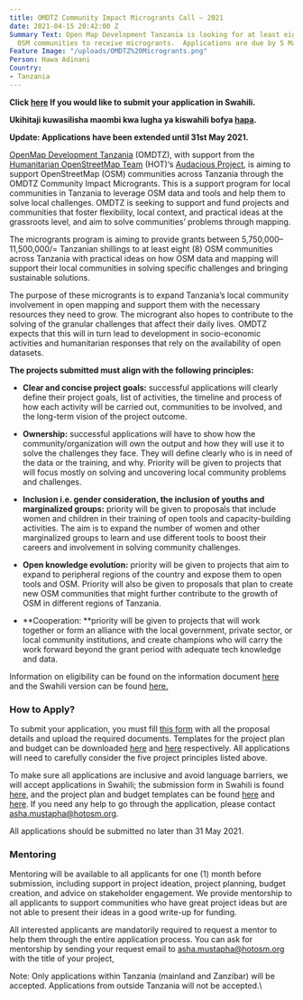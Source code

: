 ```yaml
---
title: OMDTZ Community Impact Microgrants Call — 2021
date: 2021-04-15 20:42:00 Z
Summary Text: Open Map Development Tanzania is looking for at least eight Tanzanian
  OSM communities to receive microgrants.  Applications are due by 5 May 2021.
Feature Image: "/uploads/OMDTZ%20Microgrants.png"
Person: Hawa Adinani
Country:
- Tanzania
---
```


**Click [here](https://omdtanzania.medium.com/ufadhili-mdogo-kutoka-shirika-la-omdtz-2021-8d394a3dd066) If you would like to submit your application in Swahili.**

**Ukihitaji kuwasilisha maombi kwa lugha ya kiswahili bofya [hapa](https://omdtanzania.medium.com/ufadhili-mdogo-kutoka-shirika-la-omdtz-2021-8d394a3dd066).**

**Update: Applications have been extended until 31st May 2021.**

[OpenMap Development Tanzania](https://www.omdtz.or.tz/) (OMDTZ), with support from the [Humanitarian OpenStreetMap Team](https://www.hotosm.org/) (HOT)‘s [Audacious Project](https://www.hotosm.org/updates/audacious), is aiming to support OpenStreetMap (OSM) communities across Tanzania through the OMDTZ Community Impact Microgrants. This is a support program for local communities in Tanzania to leverage OSM data and tools and help them to solve local challenges. OMDTZ is seeking to support and fund projects and communities that foster flexibility, local context, and practical ideas at the grassroots level, and aim to solve communities’ problems through mapping.

The microgrants program is aiming to provide grants between 5,750,000–11,500,000/= Tanzanian shillings to at least eight (8) OSM communities across Tanzania with practical ideas on how OSM data and mapping will support their local communities in solving specific challenges and bringing sustainable solutions.

The purpose of these microgrants is to expand Tanzania’s local community involvement in open mapping and support them with the necessary resources they need to grow. The microgrant also hopes to contribute to the solving of the granular challenges that affect their daily lives. OMDTZ expects that this will in turn lead to development in socio-economic activities and humanitarian responses that rely on the availability of open datasets.

**The projects submitted must align with the following principles:**

* **Clear and concise project goals:** successful applications will clearly define their project goals, list of activities, the timeline and process of how each activity will be carried out, communities to be involved, and the long-term vision of the project outcome.

* **Ownership:** successful applications will have to show how the community/organization will own the output and how they will use it to solve the challenges they face. They will define clearly who is in need of the data or the training, and why. Priority will be given to projects that will focus mostly on solving and uncovering local community problems and challenges.

* **Inclusion i.e. gender consideration, the inclusion of youths and marginalized groups:** priority will be given to proposals that include women and children in their training of open tools and capacity-building activities. The aim is to expand the number of women and other marginalized groups to learn and use different tools to boost their careers and involvement in solving community challenges.

* **Open knowledge evolution:** priority will be given to projects that aim to expand to peripheral regions of the country and expose them to open tools and OSM. Priority will also be given to proposals that plan to create new OSM communities that might further contribute to the growth of OSM in different regions of Tanzania.

* \*\*Cooperation: \*\*priority will be given to projects that will work together or form an alliance with the local government, private sector, or local community institutions, and create champions who will carry the work forward beyond the grant period with adequate tech knowledge and data.

Information on eligibility can be found on the information document [here](https://docs.google.com/document/d/12x6EqDqXvTRuJYbx3k2K6nKl1bN0xaEHuvknAjXP04c/edit?usp=sharing) and the Swahili version can be found [here.](https://docs.google.com/document/d/1CxPJHnX4knqMmy3xrigIcw7EMEQfQ-qZ9XSDM7L3960/edit?usp=sharing)

### **How to Apply?**

To submit your application, you must fill [this form](https://forms.gle/SJ2mXPXYcyRF5STj7) with all the proposal details and upload the required documents. Templates for the project plan and budget can be downloaded [here](https://docs.google.com/spreadsheets/d/1ETbSEoqzaol4fVVOjV4-P89Y2WCMPqCMWgzhXtPG4j8/edit?usp=sharing) and [here](https://docs.google.com/document/u/0/d/1LYN_-fZLQqpD6j1NexI-4i8tCscIPxiBdnarXIudplE/edit) respectively. All applications will need to carefully consider the five project principles listed above.

To make sure all applications are inclusive and avoid language barriers, we will accept applications in Swahili; the submission form in Swahili is found [here](https://forms.gle/CQ1nG97CPEKqvFbs5), and the project plan and budget templates can be found [here](https://docs.google.com/spreadsheets/d/1rLcERRARB2slRrgySPTmj_kWexV3d3IhPWSJsCBUlyg/edit?usp=sharing) and [here](https://docs.google.com/document/d/1sGPkshy6u3-ZGlqtJHw1ipdplw9LmLUFvDF1B3RFAAU/edit?usp=sharing). If you need any help to go through the application, please contact asha.mustapha@hotosm.org.

All applications should be submitted no later than 31 May 2021.

### **Mentoring**

Mentoring will be available to all applicants for one (1) month before submission, including support in project ideation, project planning, budget creation, and advice on stakeholder engagement. We provide mentorship to all applicants to support communities who have great project ideas but are not able to present their ideas in a good write-up for funding.

All interested applicants are mandatorily required to request a mentor to help them through the entire application process. You can ask for mentorship by sending your request email to asha.mustapha@hotosm.org with the title of your project,

Note: Only applications within Tanzania (mainland and Zanzibar) will be accepted. Applications from outside Tanzania will not be accepted.\\